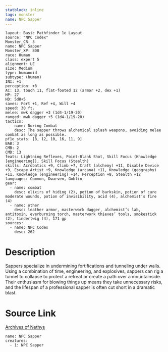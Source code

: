 ```yaml
---
statblock: inline
tags: monster
name: NPC Sapper
---
```

```statblock
layout: Basic Pathfinder 1e Layout
source: "NPC Codex"
Monster_CR: 3
name: NPC Sapper
Monster_XP: 800
race: Human
class: expert 5
alignment: LE
size: Medium
type: humanoid
subtype: (human)
INI: +1
perception: +8
AC: 13, touch 11, flat-footed 12 (armor +2, dex +1)
HP: 27
HD: 5d8+5
saves: Fort +1, Ref +4, Will +4
speed: 30 ft.
melee: mwk dagger +3 (1d4-1/19-20)
ranged: mwk dagger +5 (1d4-1/19-20)
tactics:
  - name: During Combat
    desc: The sapper throws alchemical splash weapons, avoiding melee combat as long as possible.
pf1e_stats: [8, 12, 10, 16, 11, 9]
BAB: 3
CMB: 2
CMD: 13
feats: Lightning Reflexes, Point-Blank Shot, Skill Focus (Knowledge [engineering]), Skill Focus (Stealth)
skills: Acrobatics +9, Climb +7, Craft (alchemy) +11, Disable Device +9, Escape Artist +9, Knowledge (arcana) +11, Knowledge (geography) +11, Knowledge (engineering) +14, Perception +8, Stealth +12
languages: Common, Dwarven, Goblin
gear:
  - name: combat
    desc: elixirs of hiding (2), potion of barkskin, potion of cure moderate wounds, potion of invisibility, acid (4), alchemist’s fire (4)
  - name: other
    desc: leather armor, masterwork dagger, alchemist’s lab, antitoxin, everburning torch, masterwork thieves’ tools, smokestick (2), tindertwig (4), 171 gp
sources:
  - name: NPC Codex
    desc: 262
```
# Description
Sappers specialize in undermining fortifications and tunneling under walls. Using a combination of time, engineering, and explosives, sappers can rig a tunnel to collapse to protect a retreat or create a path over a mountainside. Their enthusiasm for blowing things up means they take unnecessary risks, and the lifespan of a professional sapper is often cut short in a dramatic blast.
# Source Link
[Archives of Nethys](https://aonprd.com/NPCDisplay.aspx?ItemName=Sapper)
```encounter-table
name: NPC Sapper
creatures:
  - 1: NPC Sapper
```
